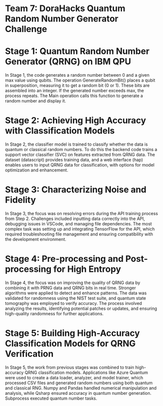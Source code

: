 # Team 7: DoraHacks Quantum Random Number Generator Challenge

# Stage 1: Quantum Random Number Generator (QRNG) on IBM QPU
In Stage 1, the code generates a random number between 0 and a given max value using qubits. The operation GenerateRandomBit() places a qubit in superposition, measuring it to get a random bit (0 or 1). These bits are assembled into an integer. If the generated number exceeds max, the process repeats. The Main operation calls this function to generate a random number and display it.

# Stage 2: Achieving High Accuracy with Classification Models
In Stage 2, the classifier model is trained to classify whether the data is quantum or classical random numbers. To do this the backend code trains a support vector classifier (SVC) on features extracted from QRNG data. The dataset (datascript) provides training data, and a web interface (hap) enables users to input QRNG data for classification, with options for model optimization and enhancement.

# Stage 3: Characterizing Noise and Fidelity
In Stage 3, the focus was on resolving errors during the API training process from Step 2. Challenges included inputting data correctly into the API, debugging issues in VSCode, and managing file dependencies. The most complex task was setting up and integrating TensorFlow for the API, which required troubleshooting file management and ensuring compatibility with the development environment.

# Stage 4: Pre-processing and Post-processing for High Entropy
In Stage 4, the focus was on improving the quality of QRNG data by combining it with PRNG data and QRNG bits in real time. Stronger algorithms were applied to detect and enhance patterns. The data was validated for randomness using the NIST test suite, and quantum state tomography was employed to verify accuracy. The process involved analyzing the results, identifying potential patches or updates, and ensuring high-quality randomness for further applications.

# Stage 5: Building High-Accuracy Classification Models for QRNG Verification
In Stage 5, the work from previous stages was combined to train high-accuracy QRNG classification models. Applications like Azure Quantum were used to create a data loader, analyzer, and model trainer, which processed CSV files and generated random numbers using both quantum and classical RNG. Numpy and Pandas handled numerical manipulation and analysis, while Qsharp ensured accuracy in quantum number generation. Subprocess executed quantum number tasks. 
